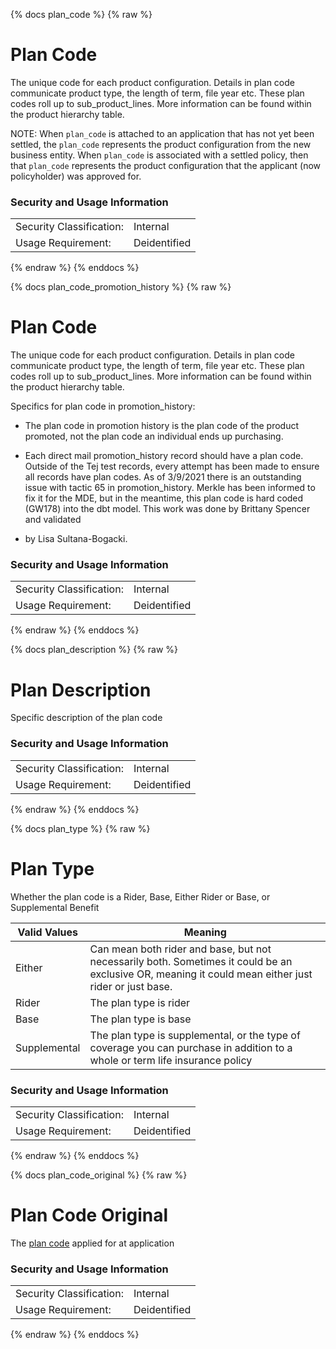 {% docs plan_code %}
{% raw %}

<a name="plan_code"></a>
# Plan Code
The unique code for each product configuration. Details in plan code communicate product type, 
the length of term, file year etc. These plan codes roll up to sub_product_lines. More
information can be found within the product hierarchy table.

NOTE: When `plan_code` is attached to an application that has not yet been settled, the `plan_code`
represents the product configuration from the new business entity. When `plan_code` is
associated with a settled policy, then that `plan_code` represents the product configuration that
the applicant (now policyholder) was approved for.

### Security and Usage Information
|     |     |
| --- | --- |
| Security Classification: | Internal |
| Usage Requirement:       | Deidentified |

{% endraw %}
{% enddocs %}


{% docs plan_code_promotion_history %}
{% raw %}

# Plan Code

The unique code for each product configuration. Details in plan code
communicate product type, the length of term, file year etc. These plan 
codes roll up to sub_product_lines. More information can be found within
the product hierarchy table.

Specifics for plan code in promotion_history: 

- The plan code in promotion history is the plan code of the product
promoted, not the plan code an individual ends up purchasing.
  
- Each direct mail promotion_history record should have a plan code.
Outside of the Tej test records, every attempt has been made to ensure
all records have plan codes. As of 3/9/2021 there is an outstanding issue
with tactic 65 in promotion_history. Merkle has been informed to fix it
for the MDE, but in the meantime, this plan code is hard coded (GW178)
into the dbt model. This work was done by Brittany Spencer and validated
- by Lisa Sultana-Bogacki.


### Security and Usage Information
|     |     |
| --- | --- |
| Security Classification: | Internal |
| Usage Requirement:       | Deidentified |

{% endraw %}
{% enddocs %}

{% docs plan_description %}
{% raw %}

<a name="plan_description"></a>
# Plan Description
	
Specific description of the plan code 

### Security and Usage Information
|     |     |
| --- | --- |
| Security Classification: | Internal |
| Usage Requirement:       | Deidentified |

{% endraw %}
{% enddocs %}

{% docs plan_type %}
{% raw %}

<a name="plan_type"></a>
# Plan Type
	
Whether the plan code is a Rider, Base, Either Rider or Base, or Supplemental Benefit

| Valid Values | Meaning |
| ------------ | ------- |
| Either       | Can mean both rider and base, but not necessarily both. Sometimes it could be an exclusive OR, meaning it could mean either just rider or just base. |
| Rider        | The plan type is rider |
| Base         | The plan type is base  |
| Supplemental | The plan type is supplemental, or the type of coverage you can purchase in addition to a whole or term life insurance policy |


### Security and Usage Information
|     |     |
| --- | --- |
| Security Classification: | Internal |
| Usage Requirement:       | Deidentified |

{% endraw %}
{% enddocs %}

{% docs plan_code_original %}
{% raw %}

# Plan Code Original

The [plan code](#!/exposure/docs.business_glossary.glossary#plan_code)
applied for at application

### Security and Usage Information
|     |     |
| --- | --- |
| Security Classification: | Internal |
| Usage Requirement:       | Deidentified |

{% endraw %}
{% enddocs %}